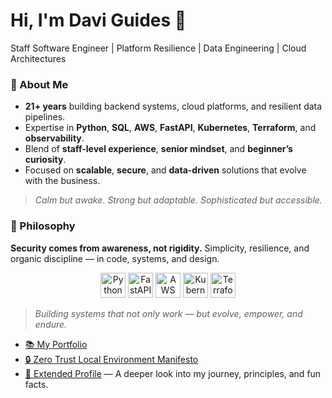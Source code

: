 # Hi, I'm Davi Guides 👋

Staff Software Engineer | Platform Resilience | Data Engineering | Cloud Architectures

### 🧠 About Me

- **21+ years** building backend systems, cloud platforms, and resilient data pipelines.
- Expertise in **Python**, **SQL**, **AWS**, **FastAPI**, **Kubernetes**, **Terraform**, and **observability**.
- Blend of **staff-level experience**, **senior mindset**, and **beginner’s curiosity**.
- Focused on **scalable**, **secure**, and **data-driven** solutions that evolve with the business.

> _Calm but awake. Strong but adaptable. Sophisticated but accessible._

### 📝 Philosophy

**Security comes from awareness, not rigidity.**
Simplicity, resilience, and organic discipline — in code, systems, and design.

<p align="center">
  <img src="https://cdn.jsdelivr.net/gh/devicons/devicon/icons/python/python-original.svg" alt="Python" width="40" height="40"/>
  <img src="https://cdn.jsdelivr.net/gh/devicons/devicon/icons/fastapi/fastapi-original.svg" alt="FastAPI" width="40" height="40"/>
  <img src="https://cdn.jsdelivr.net/gh/devicons/devicon@latest/icons/amazonwebservices/amazonwebservices-original-wordmark.svg" alt="AWS" width="40" height="40"/>
  <img src="https://cdn.jsdelivr.net/gh/devicons/devicon/icons/kubernetes/kubernetes-plain.svg" alt="Kubernetes" width="40" height="40"/>
  <img src="https://cdn.jsdelivr.net/gh/devicons/devicon/icons/terraform/terraform-original.svg" alt="Terraform" width="40" height="40"/>
</p>

> _Building systems that not only work — but evolve, empower, and endure._

- [📚 My Portfolio](https://daviguides.github.io/)
- [🔒 Zero Trust Local Environment Manifesto](https://daviguides.github.io/articles/devsecops/2025/04/25/zero-trust-manifest.html)
- [📄 Extended Profile](./ABOUTME.md) — A deeper look into my journey, principles, and fun facts.